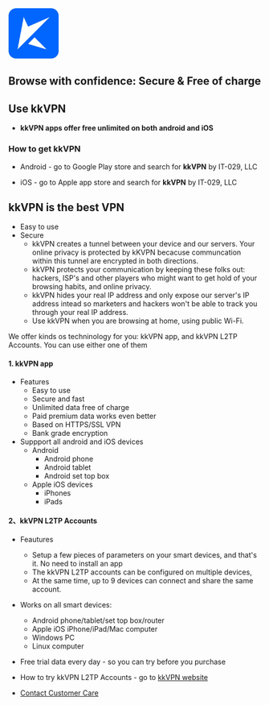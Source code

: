 <img src="kkLogoSmall.PNG" alt="kk Logo" width="100"/>

<!-- ![image](kkLogoSmall.PNG) -->

## Browse with confidence: Secure & Free of charge
## Use kkVPN
- <strong>kkVPN apps offer free unlimited on both android and iOS</strong>

### How to get kkVPN
- Android - go to Google Play store and search for <b>kkVPN</b> by IT-029, LLC
 
- iOS - go to Apple app store and search for <b>kkVPN</b> by IT-029, LLC
  


## kkVPN is the best VPN 

- Easy to use
- Secure
  - kkVPN creates a tunnel between your device and our servers. Your online privacy is protected by kKVPN becacuse communcation within this tunnel are encrypted in both directions.
  - kkVPN protects your communication by keeping these folks out: hackers, ISP's and other players who might want to get hold of your browsing habits, and online privacy.
  - kkVPN hides your real IP address and only expose our server's IP address intead so marketers and hackers won't be able to track you through your real IP address. 
  - Use kkVPN when you are browsing at home, using public Wi-Fi. 
 
We offer kinds os techninology for you: kkVPN app, and kkVPN L2TP Accounts. You can use either one of them

#### 1. kkVPN app
- Features
  - Easy to use
  - Secure and fast
  - Unlimited data free of charge
  - Paid premium data works even better
  - Based on HTTPS/SSL VPN 
  - Bank grade encryption
- Suppport all android and iOS devices
  - Android
    - Android phone
    - Android tablet
    - Android set top box
  - Apple iOS devices
    - iPhones
    - iPads

#### 2、kkVPN L2TP Accounts
- Feautures
  - Setup a few pieces of parameters on your smart devices, and that's it. No need to install an app
  - The kkVPN L2TP accounts can be configured on multiple devices, 
  - At the same time, up to 9 devices can connect and share the same account. 

- Works on all smart devices: 
  - Android phone/tablet/set top box/router
  - Apple iOS iPhone/iPad/Mac computer
  - Windows PC
  - Linux computer

- Free trial data every day - so you can try before you purchase

- How to try kkVPN L2TP Accounts - go to [kkVPN website ](https://atozitpro.net)

- [Contact Customer Care ](mailto:cs@a2zitpro.com)
